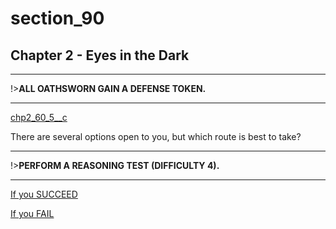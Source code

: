 
# section_90

## Chapter 2 - Eyes in the Dark

---

!>**ALL OATHSWORN GAIN A DEFENSE TOKEN.** 

---

[chp2_60_5__c](../../decomp/app/src/main/res/raw/chp2_60_5__c.mp3 ':include :type=audio')

There are several options open to you, but which route is best to take?

---

!>**PERFORM A REASONING TEST (DIFFICULTY 4).** 

---

[If you SUCCEED](output/chapter2/section_92.md)

[If you FAIL](output/chapter2/section_93.md)


